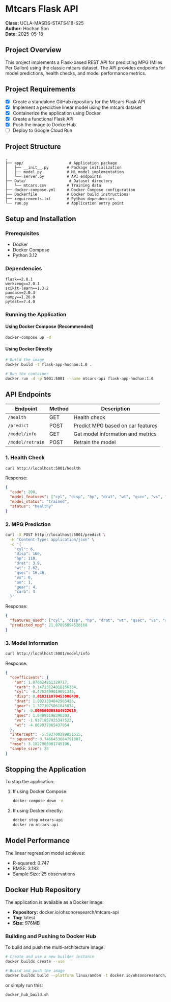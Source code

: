 # Mtcars Flask API

**Class:** UCLA-MASDS-STATS418-S25  
**Author:** Hochan Son  
**Date:** 2025-05-18

## Project Overview
This project implements a Flask-based REST API for predicting MPG (Miles Per Gallon) using the classic mtcars dataset. The API provides endpoints for model predictions, health checks, and model performance metrics.

## Project Requirements
- [x] Create a standalone GitHub repository for the Mtcars Flask API
- [x] Implement a predictive linear model using the mtcars dataset
- [x] Containerize the application using Docker
- [x] Create a functional Flask API
- [x] Push the image to DockerHub
- [ ] Deploy to Google Cloud Run

## Project Structure
```
.
├── app/                    # Application package
│   ├── __init__.py        # Package initialization
│   ├── model.py           # ML model implementation
│   └── server.py          # API endpoints
├── Data/                   # Dataset directory
│   └── mtcars.csv         # Training data
├── docker-compose.yml     # Docker Compose configuration
├── Dockerfile             # Docker build instructions
├── requirements.txt       # Python dependencies
└── run.py                 # Application entry point
```

## Setup and Installation

### Prerequisites
- Docker
- Docker Compose
- Python 3.12

### Dependencies
```
flask==2.0.1
werkzeug==2.0.1
scikit-learn==1.3.2
pandas==2.0.3
numpy==1.26.0
pytest==7.4.0
```

### Running the Application

#### Using Docker Compose (Recommended)
```bash
docker-compose up -d
```

#### Using Docker Directly
```bash
# Build the image
docker build -t flask-app-hochan:1.0 .

# Run the container
docker run -d -p 5001:5001 --name mtcars-api flask-app-hochan:1.0
```

## API Endpoints
| Endpoint | Method | Description |
|----------|--------|-------------|
| `/health` | GET | Health check |
| `/predict` | POST | Predict MPG based on car features |
| `/model/info` | GET | Get model information and metrics |
| `/model/retrain` | POST | Retrain the model |


### 1. Health Check
```bash
curl http://localhost:5001/health
```
Response:
```json
{
  "code": 200,
  "model_features": ["cyl", "disp", "hp", "drat", "wt", "qsec", "vs", "am", "gear", "carb"],
  "model_status": "trained",
  "status": "healthy"
}
```

### 2. MPG Prediction
```bash
curl -X POST http://localhost:5001/predict \
  -H "Content-Type: application/json" \
  -d '{
    "cyl": 6,
    "disp": 160,
    "hp": 110,
    "drat": 3.9,
    "wt": 2.62,
    "qsec": 16.46,
    "vs": 0,
    "am": 1,
    "gear": 4,
    "carb": 4
  }'
```
Response:
```json
{
  "features_used": ["cyl", "disp", "hp", "drat", "wt", "qsec", "vs", "am", "gear", "carb"],
  "predicted_mpg": 21.87895894528168
}
```

### 3. Model Information
```bash
curl http://localhost:5001/model/info
```
Response:
```json
{
  "coefficients": {
    "am": 1.076624251329717,
    "carb": 0.14713124818156334,
    "cyl": -0.4762499019891346,
    "disp": 0.018311070453806498,
    "drat": 1.0021304842965426,
    "gear": 1.3271075861045074,
    "hp": -0.009500305884922615,
    "qsec": 1.84095198396203,
    "vs": -1.9371857925347522,
    "wt": -4.862037065437054
  },
  "intercept": -5.593700289851515,
  "r_squared": 0.7466453084791007,
  "rmse": 3.1827903901745196,
  "sample_size": 25
}
```

## Stopping the Application
To stop the application:
1. If using Docker Compose:
   ```bash
   docker-compose down -v
   ```
2. If using Docker directly:
   ```bash
   docker stop mtcars-api
   docker rm mtcars-api
   ```

## Model Performance
The linear regression model achieves:
- R-squared: 0.747
- RMSE: 3.183
- Sample Size: 25 observations

## Docker Hub Repository
The application is available as a Docker image:
- **Repository:** docker.io/ohsonoresearch/mtcars-api
- **Tag:** latest
- **Size:** 976MB

### Building and Pushing to Docker Hub
To build and push the multi-architecture image:
```bash
# Create and use a new builder instance
docker buildx create --use

# Build and push the image
docker buildx build --platform linux/amd64 -t docker.io/ohsonoresearch/mtcars-api:latest . --push
```
or simply run this:
```
docker_hub_build.sh
```